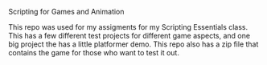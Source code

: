 Scripting for Games and Animation

This repo was used for my assigments for my Scripting Essentials class. This has a few different test projects for different game aspects, and one big project the has a little platformer demo. This repo also has a zip file that contains the game for those who want to test it out.

